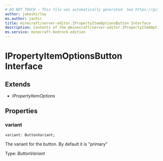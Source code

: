 ```yaml
---
# DO NOT TOUCH — This file was automatically generated. See https://github.com/mojang/minecraftapidocsgenerator to modify descriptions, examples, etc.
author: jakeshirley
ms.author: jashir
title: minecraft/server-editor.IPropertyItemOptionsButton Interface
description: Contents of the @minecraft/server-editor.IPropertyItemOptionsButton class.
ms.service: minecraft-bedrock-edition
---
```

# IPropertyItemOptionsButton Interface

## Extends
- *IPropertyItemOptions*

## Properties

### **variant**
`variant: ButtonVariant;`

The variant for the button. By default it is "primary"

Type: *ButtonVariant*
